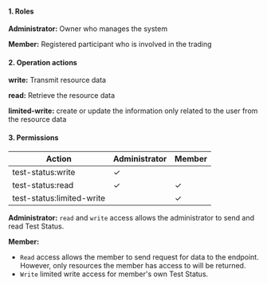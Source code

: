 #### 1. Roles

**Administrator:** Owner who manages the system

**Member:** Registered participant who is involved in the trading

#### 2. Operation actions

**write:** Transmit resource data

**read:** Retrieve the resource data

**limited-write:** create or update the information only related to the user from the resource data

#### 3. Permissions


|      Action                      | Administrator       | Member            |
|----------------------------------|---------------------|-------------------|
| test-status:write  | ✓                   |                 |
| test-status:read   | ✓                   | ✓                |
| test-status:limited-write  |                    | ✓                |

**Administrator:** `read` and `write` access allows the administrator to send and read Test Status.

**Member:** 
- `Read` access allows the member to send request for data to the endpoint. However, only resources the member has access to will be returned. 
- `Write` limited write access for member's own Test Status.